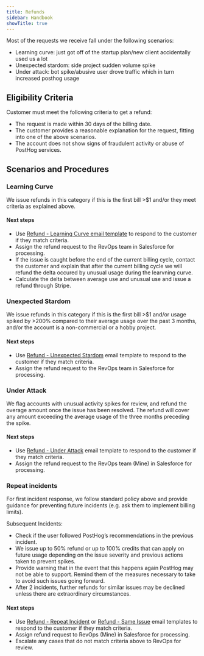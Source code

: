 ```yaml
---
title: Refunds
sidebar: Handbook
showTitle: true
---
```


Most of the requests we receive fall under the following scenarios:
- Learning curve: just got off of the startup plan/new client accidentally used us a lot
- Unexpected stardom: side project sudden volume spike
- Under attack: bot spike/abusive user drove traffic which in turn increased posthog usage

## Eligibility Criteria
Customer must meet the following criteria to get a refund:
- The request is made within 30 days of the billing date.
- The customer provides a reasonable explanation for the request, fitting into one of the above scenarios.
- The account does not show signs of fraudulent activity or abuse of PostHog services.

## Scenarios and Procedures

### Learning Curve
We issue refunds in this category if this is the first bill >$1 and/or they meet criteria as explained above.

#### Next steps
- Use [Refund - Learning Curve email template](https://posthog.lightning.force.com/lightning/r/EmailTemplate/00XHp000001vSDAMA2/view) to respond to the customer if they match criteria.
- Assign the refund request to the RevOps team in Salesforce for processing.
- If the issue is caught before the end of the current billing cycle, contact the customer and explain that after the current billing cycle we will refund the delta occured by unusual usage during the learvning curve.
- Calculate the delta between average use and unusual use and issue a refund through Stripe. 

### Unexpected Stardom
We issue refunds in this category if this is the first bill >$1 and/or usage spiked by >200% compared to their average usage over the past 3 months, and/or the account is a non-commercial or a hobby project.

#### Next steps
- Use [Refund - Unexpected Stardom](https://posthog.lightning.force.com/lightning/r/EmailTemplate/00XHp000001vSDFMA2/view) email template to respond to the customer if they match criteria.
- Assign the refund request to the RevOps team in Salesforce for processing.

### Under Attack
We flag accounts with unusual activity spikes for review, and refund the overage amount once the issue has been resolved. The refund will cover any amount exceeding the average usage of the three months preceding the spike.

#### Next steps
- Use [Refund - Under Attack](https://posthog.lightning.force.com/lightning/r/EmailTemplate/00XHp000001vSDKMA2/view) email template to respond to the customer if they match criteria.
- Assign the refund request to the RevOps team (Mine) in Salesforce for processing.

### Repeat incidents
For first incident response, we follow standard policy above and provide guidance for preventing future incidents (e.g. ask them to implement billing limits).

Subsequent Incidents:
- Check if the user followed PostHog’s recommendations in the previous incident.
- We issue up to 50% refund or up to 100% credits that can apply on future usage depending on the issue severity and previous actions taken to prevent spikes.
- Provide warning that in the event that this happens again PostHog may not be able to support. Remind them of the measures necessary to take to avoid such issues going forward.
- After 2 incidents, further refunds for similar issues may be declined unless there are extraordinary circumstances.

#### Next steps
- Use [Refund - Repeat Incident](https://posthog.lightning.force.com/lightning/r/EmailTemplate/00XHp000001vSDPMA2/view) or [Refund - Same Issue](https://posthog.lightning.force.com/lightning/r/EmailTemplate/00XHp000001vSDUMA2/view) email templates to respond to the customer if they match criteria.
- Assign refund request to RevOps (Mine) in Salesforce for processing.
- Escalate any cases that do not match criteria above to RevOps for review.
